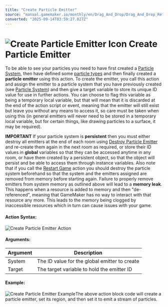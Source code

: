 ```yaml
---
title: "Create Particle Emitter"
source: "manual.gamemaker.io/monthly/en/Drag_And_Drop/Drag_And_Drop_Reference/Particles/Create_Particle_Emitter.htm"
converted: "2025-09-14T03:59:27.027Z"
---
```


# ![Create Particle Emitter Icon](../../../assets/Images/Scripting_Reference/Drag_And_Drop/Reference/Particles/i_Particles_Create_Particle_Emitter.png) Create Particle Emitter

To be able to see your particles you need to have first created a [Particle System](Create_Particle_System.md), then have defined some [particle types](Create_Particle_Type.md) and then finally created a **particle emitter** using this action. To create the emitter, you call this action and assign the emitter to a particle system that you have previously created (see [Particle System](Create_Particle_System.md)) and then give a target variable to store its unique ID value for use in further actions. You can choose to flag this variable as being a temporary local variable, but that will mean that it is discarded at the end of the action script or event, meaning that the emitter will still exist but leave you without any means to access it, so care must be taken when using this (in general emitters will never need to be stored in a temporary local variable, but for certain things, like drawing particles to a surface, it may be required).

**IMPORTANT** If your particle system is **persistent** then you must either destroy all emitters at the end of each room using [Destroy Particle Emitter](Destroy_Particle_Emitter.md) and re-create them again in the next room as required, or store their ID values in **global** variables so that they can be accessed anytime in any room, or have them created by a persistent object, so that the object will persist and be able to access them through instance variables. Also note that if you call the [Restart Game](../Game/Restart_Game.md) action you should destroy the particle system beforehand so that the system and the emitters assigned are removed from memory before starting again. Failure to properly remove emitters from system memory as outlined above will lead to a **memory leak**. This happens when a resource is added to memory and then "de-referenced", meaning that GameMaker has no way to interact with that resource any more. This leads to the memory being clogged by inaccessible resources which in turn can cause issues with your game.

#### Action Syntax:

![Create Particle Emitter Action](../../../assets/Images/Scripting_Reference/Drag_And_Drop/Reference/Particles/a_Particles_Create_Particle_Emitter.png)

#### Arguments:

| Argument | Description |
| --- | --- |
| System | The ID value for the global emitter to create |
| Target | The target variable to hold the emitter ID |

#### Example:

![Create Particle Emitter Example](../../../assets/Images/Scripting_Reference/Drag_And_Drop/Reference/Particles/e_Particles_Create_Particle_Emitter.png)The above action block code will create a particle emitter, set its region, and then set it to emit a stream of particles.
